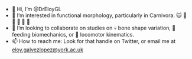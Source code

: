 - 👋 Hi, I’m @DrEloyGL
- :blue_book: I’m interested in functional morphology, particularly in Carnivora. :cat: :tiger: :dog: :wolf: :bear: :panda_face:
- 💞️ I’m looking to collaborate on studies on :skull: bone shape variation, :fork_and_knife: feeding biomechanics, or :paw_prints: locomotor kinematics.
- 📫 How to reach me: Look for that handle on Twitter, or email me at eloy.galvezlopez@york.ac.uk

<!---
DrEloyGL/DrEloyGL is a ✨ special ✨ repository because its `README.md` (this file) appears on your GitHub profile.
You can click the Preview link to take a look at your changes.
--->

